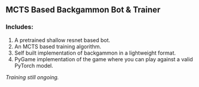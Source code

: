 ## MCTS Based Backgammon Bot & Trainer

### Includes:
1. A pretrained shallow resnet based bot.
2. An MCTS based training algorithm.
3. Self built implementation of backgammon in a lightweight format.
4. PyGame implementation of the game where you can play against a valid PyTorch model.

*Training still ongoing.*
